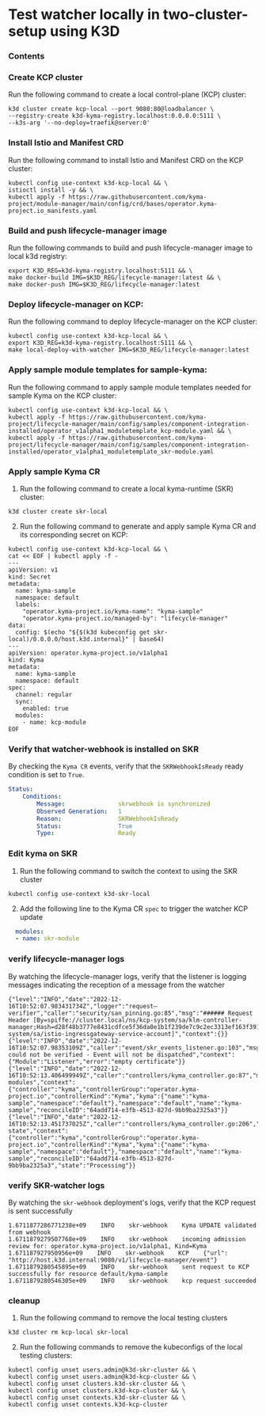 # Test watcher locally in two-cluster-setup using K3D

### Contents

### Create KCP cluster
Run the following command to create a local control-plane (KCP) cluster:
```shell
k3d cluster create kcp-local --port 9080:80@loadbalancer \
--registry-create k3d-kyma-registry.localhost:0.0.0.0:5111 \
--k3s-arg '--no-deploy=traefik@server:0'
```

### Install Istio and Manifest CRD
Run the following command to install Istio and Manifest CRD on the KCP cluster:
```shell
kubectl config use-context k3d-kcp-local && \
istioctl install -y && \
kubectl apply -f https://raw.githubusercontent.com/kyma-project/module-manager/main/config/crd/bases/operator.kyma-project.io_manifests.yaml
```

### Build and push lifecycle-manager image
Run the following commands to build and push lifecycle-manager image to local k3d registry:
```shell
export K3D_REG=k3d-kyma-registry.localhost:5111 && \
make docker-build IMG=$K3D_REG/lifecycle-manager:latest && \
make docker-push IMG=$K3D_REG/lifecycle-manager:latest
```

### Deploy lifecycle-manager on KCP:
Run the following command to deploy lifecycle-manager on the KCP cluster:
```shell
kubectl config use-context k3d-kcp-local && \
export K3D_REG=k3d-kyma-registry.localhost:5111 && \
make local-deploy-with-watcher IMG=$K3D_REG/lifecycle-manager:latest
```

### Apply sample module templates for sample-kyma:
Run the following command to apply sample module templates needed for sample Kyma on the KCP cluster:
```shell
kubectl config use-context k3d-kcp-local && \
kubectl apply -f https://raw.githubusercontent.com/kyma-project/lifecycle-manager/main/config/samples/component-integration-installed/operator_v1alpha1_moduletemplate_kcp-module.yaml && \
kubectl apply -f https://raw.githubusercontent.com/kyma-project/lifecycle-manager/main/config/samples/component-integration-installed/operator_v1alpha1_moduletemplate_skr-module.yaml
```
### Apply sample Kyma CR
1. Run the following command to create a local kyma-runtime (SKR) cluster:
```shell
k3d cluster create skr-local
```
2. Run the following command to generate and apply sample Kyma CR and its corresponding secret on KCP:
```shell
kubectl config use-context k3d-kcp-local && \
cat << EOF | kubectl apply -f -
---
apiVersion: v1
kind: Secret
metadata:
  name: kyma-sample
  namespace: default
  labels:
    "operator.kyma-project.io/kyma-name": "kyma-sample"
    "operator.kyma-project.io/managed-by": "lifecycle-manager"
data:
  config: $(echo "${$(k3d kubeconfig get skr-local)/0.0.0.0/host.k3d.internal}" | base64)
---
apiVersion: operator.kyma-project.io/v1alpha1
kind: Kyma
metadata:
  name: kyma-sample
  namespace: default
spec:
  channel: regular
  sync:
    enabled: true
  modules:
    - name: kcp-module
EOF
```
### Verify that watcher-webhook is installed on SKR
By checking the `Kyma CR` events, verify that the `SKRWebhookIsReady` ready condition is set to `True`.
```yaml
Status:                                              
    Conditions:                                        
        Message:               skrwebhook is synchronized
        Observed Generation:   1               
        Reason:                SKRWebhookIsReady
        Status:                True
        Type:                  Ready
```
### Edit kyma on SKR
1. Run the following command to switch the context to using the SKR cluster
```shell
kubectl config use-context k3d-skr-local
```
2. Add the following line to the Kyma CR `spec` to trigger the watcher KCP update
```yaml
  modules:
  - name: skr-module
```
### verify lifecycle-manager logs
By watching the lifecycle-manager logs, verify that the listener is logging messages indicating the reception of a message from the watcher
```log
{"level":"INFO","date":"2022-12-16T10:52:07.983431734Z","logger":"request–verifier","caller":"security/san_pinning.go:85","msg":"###### Request Header [By=spiffe://cluster.local/ns/kcp-system/sa/klm-controller-manager;Hash=d28f48b3777e8431cdfce5f36da0e1b1f239de7c9c2ec3313ef163f3918610a0;Subject=\"\";URI=spiffe://cluster.local/ns/istio-system/sa/istio-ingressgateway-service-account]","context":{}} 
{"level":"INFO","date":"2022-12-16T10:52:07.98353109Z","caller":"event/skr_events_listener.go:103","msg":"request could not be verified - Event will not be dispatched","context":{"Module":"Listener","error":"empty certificate"}}       
{"level":"INFO","date":"2022-12-16T10:52:13.406499949Z","caller":"controllers/kyma_controller.go:87","msg":"reconciling modules","context":{"controller":"kyma","controllerGroup":"operator.kyma-project.io","controllerKind":"Kyma","kyma":{"name":"kyma-sample","namespace":"default"},"namespace":"default","name":"kyma-sample","reconcileID":"64add714-e3fb-4513-827d-9bb9ba2325a3"}}                                                                                          
{"level":"INFO","date":"2022-12-16T10:52:13.451737025Z","caller":"controllers/kyma_controller.go:206","msg":"syncing state","context":{"controller":"kyma","controllerGroup":"operator.kyma-project.io","controllerKind":"Kyma","kyma":{"name":"kyma-sample","namespace":"default"},"namespace":"default","name":"kyma-sample","reconcileID":"64add714-e3fb-4513-827d-9bb9ba2325a3","state":"Processing"}}
```
### verify SKR-watcher logs
By watching the `skr-webhook` deployment's logs, verify that the KCP request is sent successfully
```log
1.6711877286771238e+09    INFO    skr-webhook    Kyma UPDATE validated from webhook 
1.6711879279507768e+09    INFO    skr-webhook    incoming admission review for: operator.kyma-project.io/v1alpha1, Kind=Kyma 
1.671187927950956e+09    INFO    skr-webhook    KCP    {"url": "http://host.k3d.internal:9080/v1/lifecycle-manager/event"} 
1.6711879280545895e+09    INFO    skr-webhook    sent request to KCP successfully for resource default/kyma-sample 
1.6711879280546305e+09    INFO    skr-webhook    kcp request succeeded
```
### cleanup
1. Run the following command to remove the local testing clusters
```shell
k3d cluster rm kcp-local skr-local
```
2. Run the following commands to remove the kubeconfigs of the local testing clusters:
```shell
kubectl config unset users.admin@k3d-skr-cluster && \
kubectl config unset users.admin@k3d-kcp-cluster && \
kubectl config unset clusters.k3d-skr-cluster && \
kubectl config unset clusters.k3d-kcp-cluster && \
kubectl config unset contexts.k3d-skr-cluster && \
kubectl config unset contexts.k3d-kcp-cluster
```

